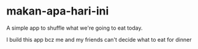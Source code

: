 # makan-apa-hari-ini

A simple app to shuffle what we're going to eat today.

I build this app bcz me and my friends can't decide what to eat for dinner

